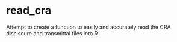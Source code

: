 # read_cra
Attempt to create a function to easily and accurately read the CRA disclsoure and transmittal files into R. 
